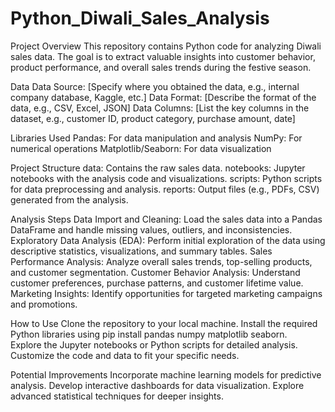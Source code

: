 # Python_Diwali_Sales_Analysis
Project Overview
This repository contains Python code for analyzing Diwali sales data. The goal is to extract valuable insights into customer behavior, product performance, and overall sales trends during the festive season.

Data
Data Source: [Specify where you obtained the data, e.g., internal company database, Kaggle, etc.]
Data Format: [Describe the format of the data, e.g., CSV, Excel, JSON]
Data Columns: [List the key columns in the dataset, e.g., customer ID, product category, purchase amount, date]

Libraries Used
Pandas: For data manipulation and analysis
NumPy: For numerical operations
Matplotlib/Seaborn: For data visualization

Project Structure
data: Contains the raw sales data.
notebooks: Jupyter notebooks with the analysis code and visualizations.
scripts: Python scripts for data preprocessing and analysis.
reports: Output files (e.g., PDFs, CSV) generated from the analysis.

Analysis Steps
Data Import and Cleaning: Load the sales data into a Pandas DataFrame and handle missing values, outliers, and inconsistencies.
Exploratory Data Analysis (EDA): Perform initial exploration of the data using descriptive statistics, visualizations, and summary tables.
Sales Performance Analysis: Analyze overall sales trends, top-selling products, and customer segmentation.
Customer Behavior Analysis: Understand customer preferences, purchase patterns, and customer lifetime value.
Marketing Insights: Identify opportunities for targeted marketing campaigns and promotions.

How to Use
Clone the repository to your local machine.
Install the required Python libraries using pip install pandas numpy matplotlib seaborn.   
Explore the Jupyter notebooks or Python scripts for detailed analysis.
Customize the code and data to fit your specific needs.

Potential Improvements
Incorporate machine learning models for predictive analysis.
Develop interactive dashboards for data visualization.
Explore advanced statistical techniques for deeper insights.
